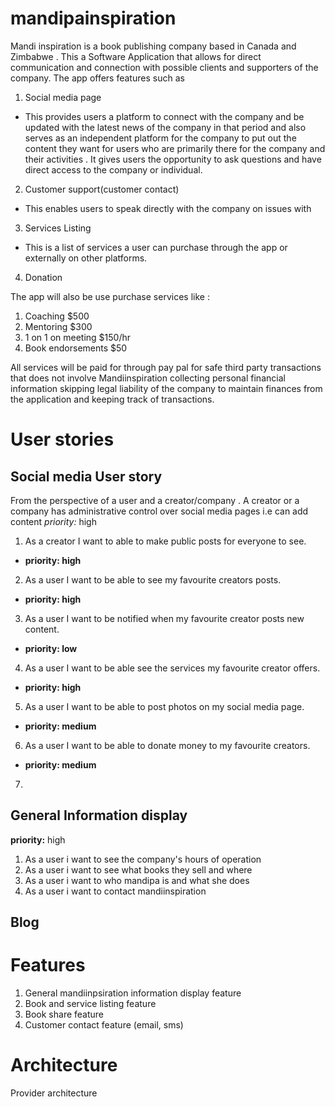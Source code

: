 # mandipainspiration
Mandi inspiration is a book publishing company based in Canada and Zimbabwe . This a Software Application 
that allows for direct communication and connection with possible clients and supporters of the company.
The app offers features such as

1. Social media page

- This provides users a platform to connect with the company and be updated with the latest news of 
  the company in that period and also serves as an independent platform for the company to put out the
  content they want for users who are primarily there for the company and their activities . It gives 
  users the opportunity to ask questions and have direct access to the company or individual.

  
2. Customer support(customer contact)
 
- This enables users to speak directly with the company on issues with

3. Services Listing

- This is a list of services a user  can purchase through the app or externally on other platforms.
 
4. Donation
 



The app will also be use purchase services like :

1. Coaching $500
2. Mentoring  $300
3. 1 on 1 on meeting $150/hr
4. Book endorsements $50

All services will be paid for through pay pal for safe third party transactions that does not 
involve Mandiinspiration collecting personal financial information skipping legal liability of the 
company to maintain finances from the application and keeping track of transactions.

# User stories
## Social media User story
From the perspective of a user and a creator/company . A creator or a company has administrative control
over social media pages i.e can add content
*priority:* high

1. As a creator I want to able to make public posts for everyone to see.

- **priority: high**

2. As a user I want to be able to see my favourite creators posts.

- **priority: high**

3. As a user I want to be notified when my favourite creator posts new content.

- **priority: low**

4. As a user I want to be able see the services my favourite creator offers.

- **priority: high**

5. As a user I want to be able to post photos on my social media page.

- **priority: medium**
6. As a user I want to be able to donate money to my favourite creators.

- **priority: medium**
7. 


## General Information display
**priority:** high

1. As a user i want to see the company's hours of operation
2. As a user i want to see what books they sell and where
3. As a user i want to who mandipa is and what she does
4. As a user i want to contact mandiinspiration

## Blog

# Features

1. General mandiinpsiration information display feature
2. Book and service listing feature
4. Book share feature
5. Customer contact feature (email, sms)


# Architecture 

Provider architecture


